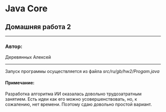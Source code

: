 # Java Core
## Домашняя работа 2
* **
### Автор:
Деревянных Алексей
* **
Запуск программы осуществляется из файла *src/ru/gb/hw2/Progam.java*

#### Примечание:
Разработка алгоритма ИИ оказалась довольно трудозатратным занятием. Есть идеи как его
можно усовершенствовать, но, к сожалению, нет времени. Поэтому сдаю довольно простой вариант.
